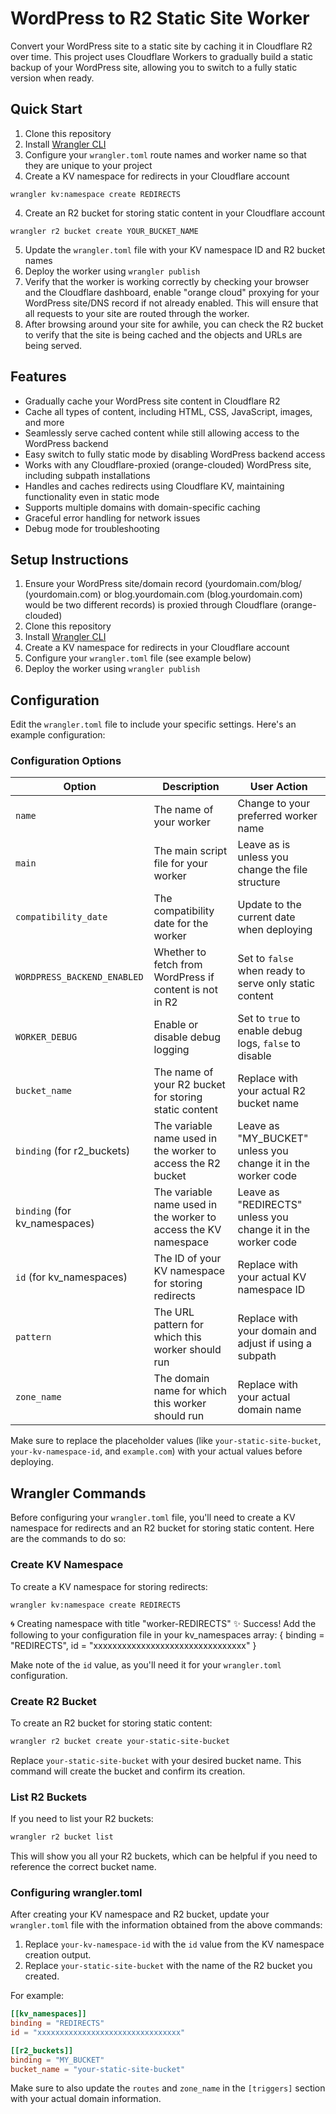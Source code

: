 # WordPress to R2 Static Site Worker

Convert your WordPress site to a static site by caching it in Cloudflare R2 over time. This project uses Cloudflare Workers to gradually build a static backup of your WordPress site, allowing you to switch to a fully static version when ready.

## Quick Start

1. Clone this repository
2. Install [Wrangler CLI](https://developers.cloudflare.com/workers/cli-wrangler/install-update)
3. Configure your `wrangler.toml` route names and worker name so that they are unique to your project
3. Create a KV namespace for redirects in your Cloudflare account
```
wrangler kv:namespace create REDIRECTS
```
4. Create an R2 bucket for storing static content in your Cloudflare account
```
wrangler r2 bucket create YOUR_BUCKET_NAME
```
5. Update the `wrangler.toml` file with your KV namespace ID and R2 bucket names
6. Deploy the worker using `wrangler publish`
7. Verify that the worker is working correctly by checking your browser and the Cloudflare dashboard, enable "orange cloud" proxying for your WordPress site/DNS record if not already enabled. This will ensure that all requests to your site are routed through the worker.
8. After browsing around your site for awhile, you can check the R2 bucket to verify that the site is being cached and the objects and URLs are being served.

## Features

- Gradually cache your WordPress site content in Cloudflare R2
- Cache all types of content, including HTML, CSS, JavaScript, images, and more
- Seamlessly serve cached content while still allowing access to the WordPress backend
- Easy switch to fully static mode by disabling WordPress backend access
- Works with any Cloudflare-proxied (orange-clouded) WordPress site, including subpath installations
- Handles and caches redirects using Cloudflare KV, maintaining functionality even in static mode
- Supports multiple domains with domain-specific caching
- Graceful error handling for network issues
- Debug mode for troubleshooting

## Setup Instructions

1. Ensure your WordPress site/domain record (yourdomain.com/blog/ (yourdomain.com) or blog.yourdomain.com (blog.yourdomain.com) would be two different records) is proxied through Cloudflare (orange-clouded)
2. Clone this repository
3. Install [Wrangler CLI](https://developers.cloudflare.com/workers/cli-wrangler/install-update)
4. Create a KV namespace for redirects in your Cloudflare account
5. Configure your `wrangler.toml` file (see example below)
6. Deploy the worker using `wrangler publish`

## Configuration

Edit the `wrangler.toml` file to include your specific settings. Here's an example configuration:

### Configuration Options

| Option | Description | User Action |
|--------|-------------|-------------|
| `name` | The name of your worker | Change to your preferred worker name |
| `main` | The main script file for your worker | Leave as is unless you change the file structure |
| `compatibility_date` | The compatibility date for the worker | Update to the current date when deploying |
| `WORDPRESS_BACKEND_ENABLED` | Whether to fetch from WordPress if content is not in R2 | Set to `false` when ready to serve only static content |
| `WORKER_DEBUG` | Enable or disable debug logging | Set to `true` to enable debug logs, `false` to disable |
| `bucket_name` | The name of your R2 bucket for storing static content | Replace with your actual R2 bucket name |
| `binding` (for r2_buckets) | The variable name used in the worker to access the R2 bucket | Leave as "MY_BUCKET" unless you change it in the worker code |
| `binding` (for kv_namespaces) | The variable name used in the worker to access the KV namespace | Leave as "REDIRECTS" unless you change it in the worker code |
| `id` (for kv_namespaces) | The ID of your KV namespace for storing redirects | Replace with your actual KV namespace ID |
| `pattern` | The URL pattern for which this worker should run | Replace with your domain and adjust if using a subpath |
| `zone_name` | The domain name for which this worker should run | Replace with your actual domain name |

Make sure to replace the placeholder values (like `your-static-site-bucket`, `your-kv-namespace-id`, and `example.com`) with your actual values before deploying.

## Wrangler Commands

Before configuring your `wrangler.toml` file, you'll need to create a KV namespace for redirects and an R2 bucket for storing static content. Here are the commands to do so:

### Create KV Namespace

To create a KV namespace for storing redirects:

```
wrangler kv:namespace create REDIRECTS
```
🌀 Creating namespace with title "worker-REDIRECTS"
✨ Success!
Add the following to your configuration file in your kv_namespaces array:
{ binding = "REDIRECTS", id = "xxxxxxxxxxxxxxxxxxxxxxxxxxxxxxxx" }

Make note of the `id` value, as you'll need it for your `wrangler.toml` configuration.

### Create R2 Bucket

To create an R2 bucket for storing static content:

```bash
wrangler r2 bucket create your-static-site-bucket
```

Replace `your-static-site-bucket` with your desired bucket name. This command will create the bucket and confirm its creation.

### List R2 Buckets

If you need to list your R2 buckets:

```bash
wrangler r2 bucket list
```

This will show you all your R2 buckets, which can be helpful if you need to reference the correct bucket name.

### Configuring wrangler.toml

After creating your KV namespace and R2 bucket, update your `wrangler.toml` file with the information obtained from the above commands:

1. Replace `your-kv-namespace-id` with the `id` value from the KV namespace creation output.
2. Replace `your-static-site-bucket` with the name of the R2 bucket you created.

For example:

```toml
[[kv_namespaces]]
binding = "REDIRECTS"
id = "xxxxxxxxxxxxxxxxxxxxxxxxxxxxxxxx"

[[r2_buckets]]
binding = "MY_BUCKET"
bucket_name = "your-static-site-bucket"
```

Make sure to also update the `routes` and `zone_name` in the `[triggers]` section with your actual domain information.
